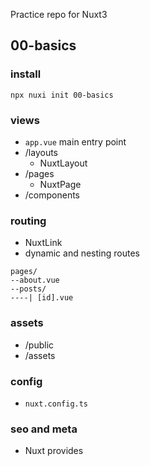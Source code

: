 Practice repo for Nuxt3 

## 00-basics
### install
```shell
npx nuxi init 00-basics
```

### views 
- ```app.vue```  main entry point
- /layouts
  - NuxtLayout
- /pages
  - NuxtPage 
- /components 

### routing 
- NuxtLink
- dynamic and nesting routes
```
pages/
--about.vue
--posts/
----| [id].vue
```

### assets 
- /public
- /assets 

### config
- ```nuxt.config.ts```

### seo and meta 
- Nuxt provides <Title>, <Base>, <Script>, <NoScript>, <Style>, <Meta>, <Link>, <Body>, <Html> and <Head> components so that you can interact directly with your metadata within your component's template.

### transitions 
- layout 
- page

### server
- /server
- /server/api
- /server/routes
